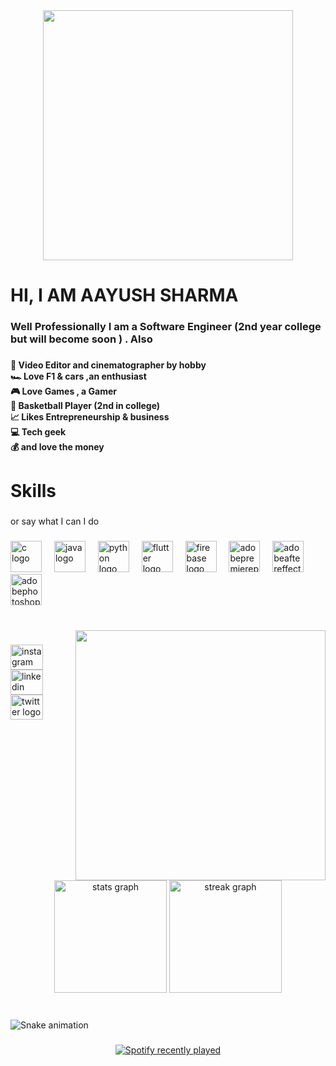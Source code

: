 <div align="center">
  <img height="400" src="https://user-images.githubusercontent.com/74038190/225813708-98b745f2-7d22-48cf-9150-083f1b00d6c9.gif"  />
</div>

###

<h1 align="left">HI, I AM AAYUSH SHARMA</h1>

###

<h3 align="left">Well Professionally I am a Software Engineer (2nd year college but will become soon ) . Also</h3>

###

<h4 align="left">🎥  Video Editor and cinematographer by hobby<br>🏎️  Love F1 & cars ,an enthusiast<br>🎮  Love Games , a Gamer<br>🏀  Basketball Player (2nd in college)<br>📈  Likes Entrepreneurship & business<br>💻  Tech geek <br>💰  and love the money</h4>

###

<h1 align="left">Skills</h1>

###

<p align="left">or say what I can I do</p>

###

<div align="left">
  <img src="https://skillicons.dev/icons?i=c" height="50" alt="c logo"  />
  <img width="12" />
  <img src="https://skillicons.dev/icons?i=java" height="50" alt="java logo"  />
  <img width="12" />
  <img src="https://skillicons.dev/icons?i=py" height="50" alt="python logo"  />
  <img width="12" />
  <img src="https://skillicons.dev/icons?i=flutter" height="50" alt="flutter logo"  />
  <img width="12" />
  <img src="https://skillicons.dev/icons?i=firebase" height="50" alt="firebase logo"  />
  <img width="12" />
  <img src="https://cdn.simpleicons.org/adobepremierepro/9999FF" height="50" alt="adobepremierepro logo"  />
  <img width="12" />
  <img src="https://skillicons.dev/icons?i=ae" height="50" alt="adobeaftereffects logo"  />
  <img width="12" />
  <img src="https://skillicons.dev/icons?i=ps" height="50" alt="adobephotoshop logo"  />
</div>

###

<br clear="both">

<img align="right" height="400" src="https://img.freepik.com/free-vector/cute-man-playing-game-computer-cartoon-vector-icon-illustration-people-technology-icon-isolated_138676-5731.jpg?t=st=1738482155~exp=1738485755~hmac=107b8e8e66ba1a4340b396397a858dab8d112443de6004fad326638c84e7e43e&w=996"  />

###

<div align="left">
  <a href="http://instagram.com/aay.ush_sha.rma/" target="_blank">
    <img src="https://raw.githubusercontent.com/maurodesouza/profile-readme-generator/master/src/assets/icons/social/instagram/default.svg" width="52" height="40" alt="instagram logo"  />
  </a>
  <a href="https://www.linkedin.com/in/aayush-sharma-1314r/" target="_blank">
    <img src="https://raw.githubusercontent.com/maurodesouza/profile-readme-generator/master/src/assets/icons/social/linkedin/default.svg" width="52" height="40" alt="linkedin logo"  />
  </a>
  <img src="https://raw.githubusercontent.com/maurodesouza/profile-readme-generator/master/src/assets/icons/social/twitter/default.svg" width="52" height="40" alt="twitter logo"  />
</div>

###

<div align="center">
  <img src="https://github-readme-stats.vercel.app/api?username=aayush110410&hide_title=false&hide_rank=false&show_icons=true&include_all_commits=true&count_private=true&disable_animations=false&theme=github_dark&locale=en&hide_border=false&order=1" height="180" alt="stats graph"  />
  <img src="https://streak-stats.demolab.com?user=aayush110410&locale=en&mode=daily&theme=github_dark&hide_border=false&border_radius=20&date_format=M%20j%5B,%20Y%5D&order=3" height="180" alt="streak graph"  />
</div>

###

<br clear="both">

<img src="https://raw.githubusercontent.com/aayush110410/aayush110410/output/snake.svg" alt="Snake animation" />

###

<div align="center">
  <a href="https://open.spotify.com/user/31o5lyfxxjfikaxzxm6ewxif75le">
    <img src="https://spotify-recently-played-readme.vercel.app/api?user=31o5lyfxxjfikaxzxm6ewxif75le&count=5&unique=true" alt="Spotify recently played"  />
  </a>
</div>

###
